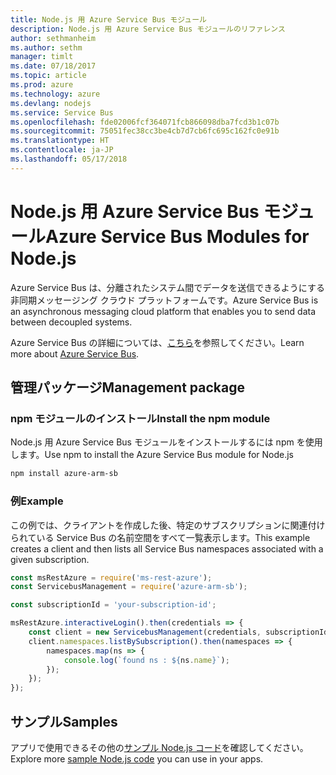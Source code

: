 ```yaml
---
title: Node.js 用 Azure Service Bus モジュール
description: Node.js 用 Azure Service Bus モジュールのリファレンス
author: sethmanheim
ms.author: sethm
manager: timlt
ms.date: 07/18/2017
ms.topic: article
ms.prod: azure
ms.technology: azure
ms.devlang: nodejs
ms.service: Service Bus
ms.openlocfilehash: fde02006fcf364071fcb866098dba7fcd3b1c07b
ms.sourcegitcommit: 75051fec38cc3be4cb7d7cb6fc695c162fc0e91b
ms.translationtype: HT
ms.contentlocale: ja-JP
ms.lasthandoff: 05/17/2018
---
```

# <a name="azure-service-bus-modules-for-nodejs"></a><span data-ttu-id="f03fa-103">Node.js 用 Azure Service Bus モジュール</span><span class="sxs-lookup"><span data-stu-id="f03fa-103">Azure Service Bus Modules for Node.js</span></span>

<span data-ttu-id="f03fa-104">Azure Service Bus は、分離されたシステム間でデータを送信できるようにする非同期メッセージング クラウド プラットフォームです。</span><span class="sxs-lookup"><span data-stu-id="f03fa-104">Azure Service Bus is an asynchronous messaging cloud platform that enables you to send data between decoupled systems.</span></span>

<span data-ttu-id="f03fa-105">Azure Service Bus の詳細については、[こちら](https://docs.microsoft.com/azure/service-bus-messaging/service-bus-messaging-overview)を参照してください。</span><span class="sxs-lookup"><span data-stu-id="f03fa-105">Learn more about [Azure Service Bus](https://docs.microsoft.com/azure/service-bus-messaging/service-bus-messaging-overview).</span></span>

## <a name="management-package"></a><span data-ttu-id="f03fa-106">管理パッケージ</span><span class="sxs-lookup"><span data-stu-id="f03fa-106">Management package</span></span>

### <a name="install-the-npm-module"></a><span data-ttu-id="f03fa-107">npm モジュールのインストール</span><span class="sxs-lookup"><span data-stu-id="f03fa-107">Install the npm module</span></span>

<span data-ttu-id="f03fa-108">Node.js 用 Azure Service Bus モジュールをインストールするには npm を使用します。</span><span class="sxs-lookup"><span data-stu-id="f03fa-108">Use npm to install the Azure Service Bus module for Node.js</span></span>

```bash
npm install azure-arm-sb
```

### <a name="example"></a><span data-ttu-id="f03fa-109">例</span><span class="sxs-lookup"><span data-stu-id="f03fa-109">Example</span></span>

<span data-ttu-id="f03fa-110">この例では、クライアントを作成した後、特定のサブスクリプションに関連付けられている Service Bus の名前空間をすべて一覧表示します。</span><span class="sxs-lookup"><span data-stu-id="f03fa-110">This example creates a client and then lists all Service Bus namespaces associated with a given subscription.</span></span>

```javascript
const msRestAzure = require('ms-rest-azure');
const ServicebusManagement = require('azure-arm-sb');

const subscriptionId = 'your-subscription-id';

msRestAzure.interactiveLogin().then(credentials => {
    const client = new ServicebusManagement(credentials, subscriptionId);
    client.namespaces.listBySubscription().then(namespaces => {
        namespaces.map(ns => {
            console.log(`found ns : ${ns.name}`);
        });
    });
});
```

## <a name="samples"></a><span data-ttu-id="f03fa-111">サンプル</span><span class="sxs-lookup"><span data-stu-id="f03fa-111">Samples</span></span>

<span data-ttu-id="f03fa-112">アプリで使用できるその他の[サンプル Node.js コード](https://azure.microsoft.com/resources/samples/?platform=nodejs)を確認してください。</span><span class="sxs-lookup"><span data-stu-id="f03fa-112">Explore more [sample Node.js code](https://azure.microsoft.com/resources/samples/?platform=nodejs) you can use in your apps.</span></span>
